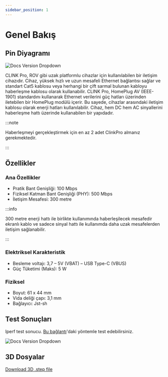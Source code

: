 ```yaml
---
sidebar_position: 1
---
```


# Genel Bakış

## Pin Diyagramı

![Docs Version Dropdown](https://viyalab.com/wp-content/uploads/2023/07/PLCmodule.webp)

CLINK Pro, ROV gibi uzak platformlu cihazlar için kullanılabilen bir iletişim cihazıdır. Cihaz, yüksek hızlı ve uzun mesafeli Ethernet bağlantısı sağlar ve standart Cat5 kablosu veya herhangi bir çift sarmal bulunan kabloyu haberleşme kablosu olarak kullanabilir. CLINK Pro, HomePlug AV (IEEE-1901) standardını kullanarak Ethernet verilerini güç hatları üzerinden iletebilen bir HomePlug modülü içerir. Bu sayede, cihazlar arasındaki iletişim kablosu olarak enerji hatları kullanılabilir. Cihaz, hem DC hem AC sinyallerini haberleşme hattı üzerinde kullanabilen bir yapıdadır. 

:::note

Haberleşmeyi gerçekleştirmek için en az 2 adet ClinkPro almanız gerekmektedir.

:::

## Özellikler

### Ana Özellikler

- Pratik Bant Genişliği: 100 Mbps
- Fiziksel Katman Bant Genişliği (PHY): 500 Mbps
- İletişim Mesafesi: 300 metre

:::info

300 metre enerji hattı ile birlikte kullanımında haberleşilecek mesafedir ekranlı kablo ve sadece sinyal hattı ile kullanımda daha uzak mesafelerden iletişim sağlanabilir.

:::

### Elektriksel Karakteristik

- Besleme voltajı: 3,7 – 5V (VBAT) – USB Type-C (VBUS)
- Güç Tüketimi (Maks): 5 W


### Fiziksel

- Boyut: 61 x 44 mm
- Vida deliği çapı: 3,1 mm
- Bağlayıcı: Jst-sh

## Test Sonuçları

Iperf test sonucu. [Bu bağlantı](https://www.tp-link.com/tr/support/faq/2408/)'daki yöntemle test edebilirsiniz.

![Docs Version Dropdown](https://viyalab.com/wp-content/uploads/2023/07/PLCtest.webp)

## 3D Dosyalar

[Download 3D .step file](https://drive.google.com/uc?export=download&id=1V5xIhjOfeNgm0qON-74jZ9AqW1qH8OBK)